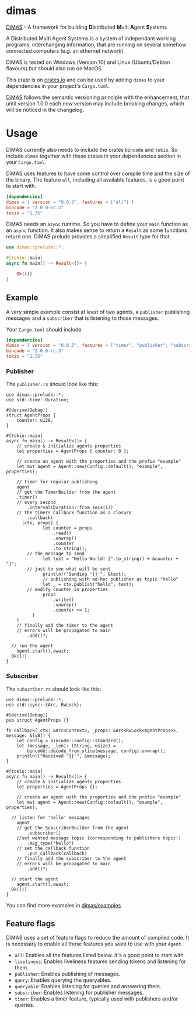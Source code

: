 # dimas

[DiMAS](https://github.com/dimas-fw/dimas/dimas) - A framework for building **Di**stributed **M**ulti **A**gent **S**ystems

A Distributed Multi Agent Systems is a system of independant working programs, interchanging information,
that are running on several somehow connected computers (e.g. an ethernet network).

DiMAS is tested on Windows (Version 10) and Linux (Ubuntu/Debian flavours) but should also run on MacOS.

This crate is on [crates.io](https://crates.io/crates/dimas) and can be
used by adding `dimas` to your dependencies in your project's `Cargo.toml`.

[DiMAS](https://github.com/dimas-fw/dimas/tree/main/dimas) follows the semantic versioning principle with the enhancement, that until version 1.0.0
each new version may include breaking changes, which will be noticed in the changelog.

# Usage

DiMAS currently also needs to include the crates `bincode` and `tokio`.
So include `dimas` together with these crates in your dependencies section in your `Cargo.toml`.

DiMAS uses features to have some control over compile time and the size of the binary. 
The feature `all`, including all available features, is a good point to start with.

```toml
[dependencies]
dimas = { version = "0.0.3", features = ["all"] }
bincode = "2.0.0-rc.3"
tokio = "1.35"
```

DiMAS needs an `async` runtime. So you have to define your `main` function as an `async` function.
It also makes sense to return a `Result` as some functions return one. DiMAS prelude provides a simplified `Result` type for that.

```rust
use dimas::prelude::*;

#[tokio::main]
async fn main() -> Result<()> {

	Ok(())
}
```

## Example

A very simple example consist at least of two agents, a `publisher` publishing messages 
and a `subscriber` that is listening to those messages.

Your `Cargo.toml` should include

```toml
[dependencies]
dimas = { version = "0.0.3", features = ["timer", "publisher", "subscriber"] }
bincode = "2.0.0-rc.3"
tokio = "1.35"
```

### Publisher

The `publisher.rs` should look like this:

```rust,no_run
use dimas::prelude::*;
use std::time::Duration;

#[derive(Debug)]
struct AgentProps {
	counter: u128,
}

#[tokio::main]
async fn main() -> Result<()> {
	// create & initialize agents properties
	let properties = AgentProps { counter: 0 };

	// create an agent with the properties and the prefix "example"
	let mut agent = Agent::new(Config::default(), "example", properties);

	// timer for regular publishing
	agent
    // get the TimerBuilder from the agent
    .timer()
    // every second
		.interval(Duration::from_secs(1))
    // the timers callback function as a closure
		.callback(
      |ctx, props| {
			  let counter = props
				  .read()
				  .unwrap()
				  .counter
				  .to_string();
        // the message to send
			  let text = "Hello World! [".to_string() + &counter + "]";
        // just to see what will be sent
			  println!("Sending '{}'", &text);
			  // publishing with ad-hoc publisher as topic "hello"
			  let _ = ctx.publish("hello", text);
        // modify counter in properties
			  props
				  .write()
				  .unwrap()
				  .counter += 1;
		  }
    )
    // finally add the timer to the agent
    // errors will be propagated to main
		.add()?;

  // run the agent
	agent.start().await;
  Ok(())
}
```

### Subscriber

The `subscriber.rs` should look like this:

```rust,no_run
use dimas::prelude::*;
use std::sync::{Arc, RwLock};

#[derive(Debug)]
pub struct AgentProps {}

fn callback(_ctx: &Arc<Context>, _props: &Arc<RwLock<AgentProps>>, message: &[u8]) {
	let config = bincode::config::standard();
	let (message, _len): (String, usize) =
		bincode::decode_from_slice(message, config).unwrap();
	println!("Received '{}'", &message);
}

#[tokio::main]
async fn main() -> Result<()> {
	// create & initialize agents properties
	let properties = AgentProps {};

	// create an agent with the properties and the prefix "example"
	let mut agent = Agent::new(Config::default(), "example", properties);

  // listen for 'hello' messages
	agent
    // get the SubscriberBuilder from the agent
		.subscriber()
    //set wanted message topic (corresponding to publishers topic!)
		.msg_type("hello")
    // set the callback function
		.put_callback(callback)
    // finally add the subscriber to the agent
    // errors will be propagated to main
		.add()?;

  // start the agent
	agent.start().await;
  Ok(())
}
```

You can find more examples in [dimas/examples](https://github.com/dimas-fw/dimas/blob/main/examples/README.md)

## Feature flags

DiMAS uses a set of feature flags to reduce the amount of compiled code. 
It is necessary to enable all those features you want to use with your `Agent`.

- `all`: Enables all the features listed below. It's a good point to start with.
- `liveliness`: Enables liveliness features sending tokens and listening for them.
- `publisher`: Enables publishing of messages.
- `query`: Enables querying the queryables.
- `queryable`: Enables listening for queries and answering them.
- `subscriber`: Enables listening for publisher messages.
- `timer`: Enables a timer feature, typically used with publishers and/or queries.

